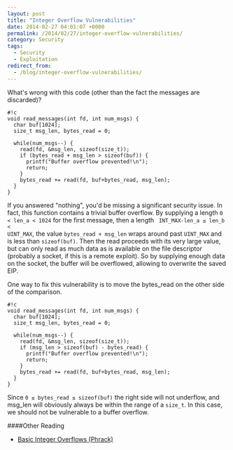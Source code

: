```yaml
---
layout: post
title: "Integer Overflow Vulnerabilities"
date: 2014-02-27 04:01:07 +0000
permalink: /2014/02/27/integer-overflow-vulnerabilities/
category: Security
tags:
  - Security
  - Exploitation
redirect_from:
  - /blog/integer-overflow-vulnerabilities/
---
```

What's wrong with this code (other than the fact the messages are discarded)?

    #!c
    void read_messages(int fd, int num_msgs) {
      char buf[1024];
      size_t msg_len, bytes_read = 0;
    
      while(num_msgs--) {
        read(fd, &msg_len, sizeof(size_t));
        if (bytes_read + msg_len > sizeof(buf)) {
          printf("Buffer overflow prevented!\n");
          return;
        }
        bytes_read += read(fd, buf+bytes_read, msg_len);
      }
    }

If you answered "nothing", you'd be missing a significant security issue.  In fact, this function contains a trivial buffer overflow.  By supplying a length <code>0 &lt; len_a &lt; 1024</code> for the first message, then a length <code> INT_MAX-len_a &le; len_b &lt; UINT_MAX</code>, the value <code>bytes_read + msg_len</code> wraps around past <code>UINT_MAX</code> and is less than <code>sizeof(buf)</code>.  Then the read proceeds with its very large value, but can only read as much data as is available on the file descriptor (probably a socket, if this is a remote exploit).  So by supplying enough data on the socket, the buffer will be overflowed, allowing to overwrite the saved EIP.

One way to fix this vulnerability is to move the bytes_read on the other side of the comparison.

    #!c
    void read_messages(int fd, int num_msgs) {
      char buf[1024];
      size_t msg_len, bytes_read = 0;
    
      while(num_msgs--) {
        read(fd, &msg_len, sizeof(size_t));
        if (msg_len > sizeof(buf) - bytes_read) {
          printf("Buffer overflow prevented!\n");
          return;
        }
        bytes_read += read(fd, buf+bytes_read, msg_len);
      }
    }

Since <code>0 &le; bytes_read &le; sizeof(buf)</code> the right side will not underflow, and msg_len will obviously always be within the range of a <code>size_t</code>.  In this case, we should not be vulnerable to a buffer overflow.

####Other Reading

  - [Basic Integer Overflows (Phrack)](http://www.phrack.com/issues.html?issue=60&id=10)
